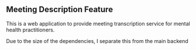 ## Meeting Description Feature

This is a web application to provide meeting transcription service for mental health practitioners.

Due to the size of the dependencies, I separate this from the main backend

